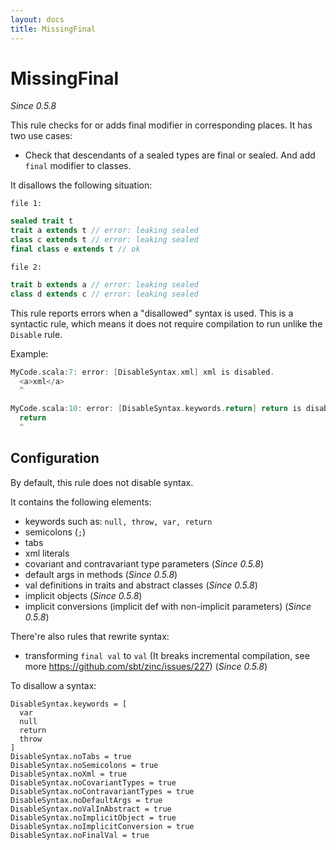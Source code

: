 ```yaml
---
layout: docs
title: MissingFinal
---
```


# MissingFinal

_Since 0.5.8_

This rule checks for or adds final modifier in corresponding places.
It has two use cases:
- Check that descendants of a sealed types are final or sealed. And add `final` modifier to classes. 

It disallows the following situation:

`file 1:`
```scala
sealed trait t
trait a extends t // error: leaking sealed
class c extends t // error: leaking sealed
final class e extends t // ok
```

`file 2:`
```scala
trait b extends a // error: leaking sealed
class d extends c // error: leaking sealed                  
```

This rule reports errors when a "disallowed" syntax is used. This is a syntactic rule, which means it does not require compilation to run unlike the `Disable` rule.

Example:

```scala
MyCode.scala:7: error: [DisableSyntax.xml] xml is disabled.
  <a>xml</a>
  ^
```

```scala
MyCode.scala:10: error: [DisableSyntax.keywords.return] return is disabled.
  return
  ^
```

## Configuration

By default, this rule does not disable syntax.

It contains the following elements:

* keywords such as: `null, throw, var, return`
* semicolons (`;`)
* tabs
* xml literals
* covariant and contravariant type parameters (_Since 0.5.8_)
* default args in methods (_Since 0.5.8_)
* val definitions in traits and abstract classes (_Since 0.5.8_)
* implicit objects (_Since 0.5.8_)
* implicit conversions (implicit def with non-implicit parameters) (_Since 0.5.8_)

There're also rules that rewrite syntax:

* transforming `final val` to `val` (It breaks incremental compilation, see more <https://github.com/sbt/zinc/issues/227>) (_Since 0.5.8_)
 
To disallow a syntax:

```
DisableSyntax.keywords = [
  var
  null
  return
  throw
]
DisableSyntax.noTabs = true
DisableSyntax.noSemicolons = true
DisableSyntax.noXml = true
DisableSyntax.noCovariantTypes = true
DisableSyntax.noContravariantTypes = true
DisableSyntax.noDefaultArgs = true
DisableSyntax.noValInAbstract = true
DisableSyntax.noImplicitObject = true
DisableSyntax.noImplicitConversion = true
DisableSyntax.noFinalVal = true
```
